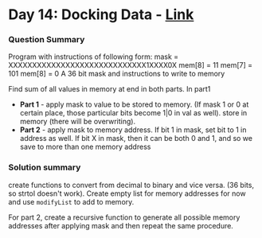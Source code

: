 # Day 14: Docking Data - [Link](https://adventofcode.com/2020/day/14)

### Question Summary
Program with instructions of following form:
mask = XXXXXXXXXXXXXXXXXXXXXXXXXXXXX1XXXX0X
mem[8] = 11
mem[7] = 101
mem[8] = 0
A 36 bit mask and instructions to write to memory

Find sum of all values in memory at end in both parts. In part1
- **Part 1** - apply mask to value to be stored to memory. (If mask 1 or 0 at certain place, those particular bits become 1|0 in val as well). store in memory (there will be overwriting). 
- **Part 2** - apply mask to memory address. If bit 1 in mask, set bit to 1 in address as well. If bit X in mask, then it can be both 0 and 1, and so we save to more than one memory address

### Solution summary 
create functions to convert from decimal to binary and vice versa. (36 bits, so strtoI doesn't work). 
Create empty list for memory addresses for now and use `modifyList` to add to memory.

For part 2, create a recursive function to generate all possible memory addresses after applying mask and then repeat the same procedure. 